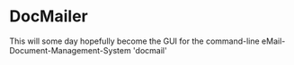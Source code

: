 # DocMailer
This will some day hopefully become the GUI for the command-line eMail-Document-Management-System 'docmail'

